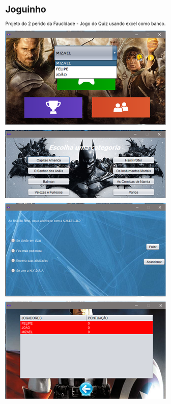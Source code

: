 # Joguinho
Projeto do 2 perido da Faucldade  - Jogo do Quiz usando excel como banco.

![alt text](https://github.com/mizaelmfs/Joguinho/blob/master/src/folder/JogoQuiz1.png)

![alt text](https://github.com/mizaelmfs/Joguinho/blob/master/src/folder/JogoQuiz2.png)

![alt text](https://github.com/mizaelmfs/Joguinho/blob/master/src/folder/JogoQuiz3.png)

![alt text](https://github.com/mizaelmfs/Joguinho/blob/master/src/folder/JogoQuiz4.png)
